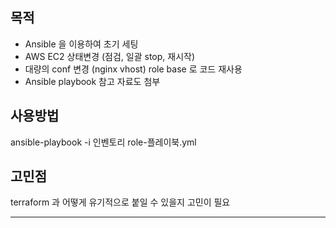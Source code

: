 ## 목적
* Ansible 을 이용하여 초기 세팅
* AWS EC2 상태변경 (점검, 일괄 stop, 재시작)
* 대량의 conf 변경 (nginx vhost) role base 로 코드 재사용
* Ansible playbook 참고 자료도 첨부


## 사용방법
ansible-playbook -i 인벤토리 role-플레이북.yml

## 고민점
terraform 과 어떻게 유기적으로 붙일 수 있을지 고민이 필요
<hr/>


